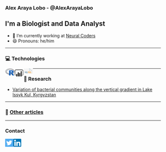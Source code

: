 ### Alex Araya Lobo - @AlexArayaLobo

## I'm a Biologist and Data Analyst


- 🔭 I’m currently working at [Neural Coders][website]
- 😄 Pronouns: he/him

---
### 💻 Technologies

[<img align="left" alt="R" width="30px" src="https://github.com/AlexArayaLobo/Technologies/blob/main/Technologies/Rlogo.png?raw=true"/>][R]

[<img align="left" alt="PowerBI" width="30px" src="https://github.com/AlexArayaLobo/Technologies/blob/main/Technologies/power-bi.png?raw=true"/>][PowerBI]

[<img align="left" alt="MySQL" width="30px" src="https://github.com/AlexArayaLobo/Technologies/blob/main/Technologies/mysql.png?raw=true"/>][MySQL]

---


### 📝 Research

- [Variation of bacterial communities along the vertical gradient in Lake Issyk Kul, Kyrgyzstan](https://www.biorxiv.org/content/10.1101/864355v1)

---
### 📌 [Other articles][articles]

---

### Contact
[<img align="left" alt="Twitter" width="26px" src="https://github.com/AlexArayaLobo/Technologies/blob/main/Technologies/Twitter.png?raw=true"/>][twitter]
[<img align="left" alt="Linkedin" width="26px" src="https://github.com/AlexArayaLobo/Technologies/blob/main/Technologies/linkedin.png?raw=true"/>][linkedin]


<!-- LINKS -->
[website]: https://neuralcoders.com/
[articles]: https://neuralcoders.com/public/Articles/articles.html
[twitter]: https://twitter.com/alexaraya_27
[linkedin]: https://www.linkedin.com/in/alex-araya-lobo-184b6b196/
[R]: https://www.r-project.org/
[mySQL]: https://www.mysql.com/
[PowerBI]: https://powerbi.microsoft.com/es-es/


